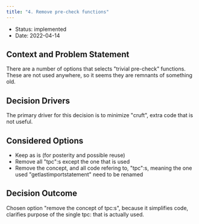 ```yaml
---
title: "4. Remove pre-check functions"
---
```


* Status: implemented
* Date: 2022-04-14

## Context and Problem Statement

There are a number of options that selects "trivial pre-check" functions.
These are not used anywhere, so it seems they are remnants of something old.

## Decision Drivers

The primary driver for this decision is to minimize "cruft", extra code that is not useful.

## Considered Options

* Keep as is (for posterity and possible reuse)
* Remove all "tpc":s except the one that is used
* Remove the concept, and all code refering to, "tpc":s, meaning the one used "getlastimportstatement" need to be renamed

## Decision Outcome

Chosen option "remove the concept of tpc:s", because it simplifies code, clarifies purpose of the single tpc: that is actually used.


